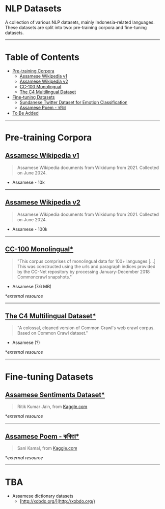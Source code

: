# NLP Datasets

A collection of various NLP datasets, mainly Indonesia-related languages. These datasets are split into two: pre-training corpora and fine-tuning datasets.

---

# Table of Contents

- [Pre-training Corpora](#pre-training-corpora)
  - [Assamese Wikipedia v1](#assamese-wikipedia-v1)
  - [Assamese Wikipedia v2](#assamese-wikipedia-v2)
  - [CC-100 Monolingual](#cc-100-monolingual)
  - [The C4 Multilingual Dataset](#the-c4-multilingual-dataset)
- [Fine-tuning Datasets](#fine-tuning-datasets)
  - [Sundanese Twitter Dataset for Emotion Classification](#sundanese-twitter-dataset-for-emotion-classification)
  - [Assamese Poem - কবিতা](#assamese-poem---কবিতা)
- [To Be Added](#tba)

---

# Pre-training Corpora

## [Assamese Wikipedia v1](https://github.com/indian-nlp/assamese-dataset/tree/master/asm_wikipedia_2021_10K)

> Assamese Wikipedia documents from Wikidump from 2021. Collected on June 2024.

- Assamese - 10k

---

## [Assamese Wikipedia v2](https://github.com/indian-nlp/assamese-dataset/tree/master/asm_wikipedia_2021_100K)

> Assamese Wikipedia documents from Wikidump from 2021. Collected on June 2024.

- Assamese - 100k

---

## [CC-100 Monolingual\*](http://data.statmt.org/cc-100/)

> "This corpus comprises of monolingual data for 100+ languages [...] This was constructed using the urls and paragraph indices provided by the CC-Net repository by processing January-December 2018 Commoncrawl snapshots."

- Assamese (7.6 MB)

\*_external resource_

---

## [The C4 Multilingual Dataset\*](https://github.com/allenai/allennlp/discussions/5056)

> "A colossal, cleaned version of Common Crawl's web crawl corpus. Based on Common Crawl dataset."

- Assamese (?)

\*_external resource_

---

# Fine-tuning Datasets

## [Assamese Sentiments Dataset\*](https://www.kaggle.com/datasets/ritikjain00/assamese-sentiments-dataset)

> Ritik Kumar Jain, from [Kaggle.com](https://www.kaggle.com/datasets/ritikjain00/assamese-sentiments-dataset)

\*_external resource_

---

## [Assamese Poem - কবিতা\*](https://www.kaggle.com/datasets/sanikamal/assamese-poem)

> Sani Kamal, from [Kaggle.com](https://www.kaggle.com/datasets/sanikamal/assamese-poem)

\*_external resource_

---

# TBA

- Assamese dictionary datasets
  - [http://xobdo.org/](http://xobdo.org/)